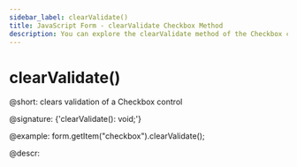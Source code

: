 ```yaml
---
sidebar_label: clearValidate()
title: JavaScript Form - clearValidate Checkbox Method 
description: You can explore the clearValidate method of the Checkbox control of Form in the documentation of the DHTMLX JavaScript UI library. Browse developer guides and API reference, try out code examples and live demos, and download a free 30-day evaluation version of DHTMLX Suite.
---
```


# clearValidate()

@short: clears validation of a Checkbox control

@signature: {'clearValidate(): void;'}

@example:
form.getItem("checkbox").clearValidate();

@descr:
